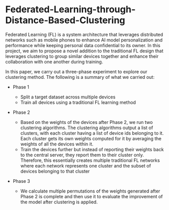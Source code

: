 # Federated-Learning-through-Distance-Based-Clustering
Federated Learning (FL) is a system architecture that leverages distributed networks such as mobile phones to enhance AI model personalization and performance while keeping personal data confidential to its owner. In this project, we aim to propose a novel addition to the traditional FL design that leverages clustering to group similar devices together and enhance their collaboration with one another during training.

In this paper, we carry out a three-phase experiment to explore our clustering method. The following is a summary of what we carried out:
* Phase 1
  * Split a target dataset across multiple devices
  * Train all devices using a traditional FL learning method

* Phase 2
  * Based on the weights of the devices after Phase 2, we run two clustering algorithms. The clustering algorithms output a list of clusters, with each cluster having a list of device ids belonging to it. Each cluster gets its own weights computed for it by averaging the weights of all the devices within it.
  * Train the devices further but instead of reporting their weights back to the central server, they report them to their cluster only. Therefore, this essentially creates multiple traditional FL networks where each network represents one cluster and the subset of devices belonging to that cluster

* Phase 3
  * We calculate multiple permutations of the weights generated after Phase 2 is complete and then use it to evaluate the improvement of the model after clustering is applied.
